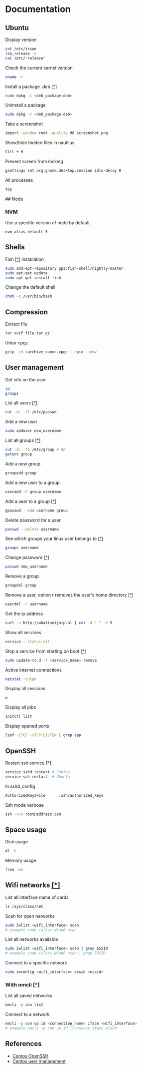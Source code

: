 # Documentation

Ubuntu
---
Display version
```sh
cat /etc/issue
lsb_release -a
cat /etc/*release*
 ```

Check the current kernel version
```sh
uname -r
```

Install a package .deb [[*]](http://askubuntu.com/questions/40779/how-do-i-install-a-deb-file-via-the-command-line)
```sh
sudo dpkg -i <deb_package.deb>
```

Uninstall a package
```sh
sudo dpkg -r <deb_package.deb>
```

Take a screenshot
```sh
import -window root -quality 98 screenshot.png
```

Show/hide hidden files in nautilus
```sh
Ctrl + H
```

Prevent screen from locking
```sh
gsettings set org.gnome.desktop.session idle-delay 0
```

All processes
```sh
top
```

## Node
### NVM
Use a specific version of node by default
```
nvm alias default 5
```

## Shells
Fish [[*]](http://hackercodex.com/guide/install-fish-shell-mac-ubuntu/)
Installation
```sh
sudo add-apt-repository ppa:fish-shell/nightly-master
sudo apt-get update
sudo apt-get install fish
```

Change the default shell
```sh
chsh -s /usr/bin/bash
```

## Compression

Extract file
```sh
tar xvzf file.tar.gz
```

Untar cpgz
```sh
gzip -cd <archive_name>.cpgz | cpio -idmv
```


## User management

Get info on the user
```sh
id
groups
```

List all users [[*]](http://askubuntu.com/questions/410244/a-command-to-list-all-users-and-how-to-add-delete-modify-users)
```sh
cut -d: -f1 /etc/passwd
```

Add a new user
```sh
sudo adduser new_username
```

List all groups [[*]](http://stackoverflow.com/questions/14059916/is-there-a-command-to-list-all-unix-group-names)
```sh
cut -d: -f1 /etc/group # OR
getent group
```

Add a new group
```sh
groupadd group
```

Add a new user to a group
```sh
useradd -G group username
```

Add a user to a group [[*]](https://wiki.archlinux.org/index.php/users_and_groups)
```sh
gpasswd --add username group
```

Delete password for a user
```sh
passwd --delete username
```

See which groups your linux user belongs to [[*]](http://www.howtogeek.com/howto/ubuntu/see-which-groups-your-linux-user-belongs-to/)
```sh
groups username
```

Change password [[*]](http://www.cyberciti.biz/faq/linux-set-change-password-how-to/)
```sh
passwd new_username
```

Remove a group
```sh
groupdel group
```


Remove a user, option r removes the user's home directory [[*]](http://www.cyberciti.biz/faq/linux-remove-user-command/)
```sh
userdel -r username
```

Get the ip address
```sh
curl -s http://whatismijnip.nl | cut -d " " -f 5
```

Show all services
```sh
service --status-all
```

Stop a service from starting on boot [[*]](http://superuser.com/questions/35151/how-do-i-stop-services-from-starting-on-boot-on-ubuntu)
```sh
sudo update-rc.d -f <service_name> remove
```

Active internet connections
```sh
netstat -tulpn
```

Display all sessions
```sh
w
```

Display all jobs
```sh
initctl list
```

Display opened ports
```sh
lsof -iTCP -sTCP:LISTEN | grep app
```


## OpenSSH

Restart ssh service [[*]](http://wiki.centos.org/HowTos/Network/SecuringSSH)
```sh
service sshd restart # Centos
service ssh restart  # Ubuntu
```

In sshd_config
```sh
AuthorizedKeysFile      .ssh/authorized_keys
```

Ssh mode verbose
```sh
ssh -vvv root@address.com
```
## Space usage
Disk usage
```sh
df -h
```

Memory usage
```sh
free -mh
```

## Wifi networks [[*]](https://help.ubuntu.com/community/WifiDocs/Scan_for_Wireless_Network)
List all interface name of cards
```sh
ls /sys/class/net
```

Scan for open networks
```sh
sudo iwlist <wifi_interface> scan
# example sudo iwlist wlan0 scan
```

List all networks available
```sh
sudo iwlist <wifi_interface> scan | grep ESSID
# example sudo iwlist wlan0 scan | grep ESSID
```
Connect to a specific network
```sh
sudo iwconfig <wifi_interface> essid <essid>
```

### With nmcli [[*]](http://askubuntu.com/questions/461825/connect-to-wifi-from-command-line)
List all saved networks
```sh
nmcli -p con list
```

Connect to a network
```sh
nmcli -p con up id <connection_name> iface <wifi_interface>
# example nmcli -p con up id Transcovo iface wlan0
```


References
---
- [Centos OpenSSH](http://wiki.centos.org/HowTos/Network/SecuringSSH)
- [Centos user management](https://www.centos.org/docs/5/html/Deployment_Guide-en-US/s1-users-tools.html)
